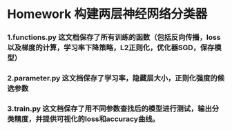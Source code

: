 # Homework 构建两层神经网络分类器

### 1.functions.py 这文档保存了所有训练的函数（包括反向传播，loss以及梯度的计算，学习率下降策略，L2正则化，优化器SGD，保存模型）
### 2.parameter.py 这文档保存了学习率，隐藏层大小，正则化强度的候选参数
### 3.train.py 这文档保存了用不同参数查找后的模型进行测试，输出分类精度，并提供可视化的loss和accuracy曲线。
